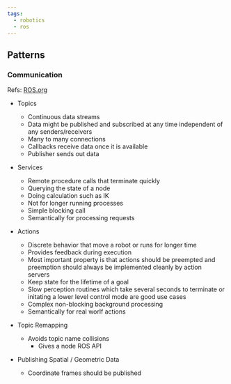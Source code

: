 ```yaml
---
tags:
  - robotics
  - ros
---
```

## Patterns 
### Communication
Refs: [ROS.org](http://wiki.ros.org/ROS/Patterns/Communication)
- Topics
	- Continuous data streams 
	- Data might be published and subscribed at any time independent of any senders/receivers
	- Many to many connections
	- Callbacks receive data once it is available 
	- Publisher sends out data
- Services  
	- Remote procedure calls that terminate quickly 
	- Querying the state of a node 
	- Doing calculation such as IK
	- Not for longer running processes 
	- Simple blocking call
	- Semantically for processing requests
- Actions
	- Discrete behavior that move a robot or runs for longer time
	- Provides feedback during execution
	- Most important property is that actions should be preempted and preemption should always be implemented cleanly by action servers 
	- Keep state for the lifetime of a goal 
	- Slow perception routines which take several seconds to terminate or initating a lower level control mode are good use cases 
	- Complex non-blocking background processing 
	- Semantically for real worlf actions

- Topic Remapping 
	- Avoids topic name collisions
		- Gives a node ROS API
- Publishing Spatial / Geometric Data
	- Coordinate frames should be published
